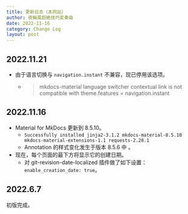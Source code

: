 ```yaml
---
title: 更新日志（本网站）
author: 夜輪風超絶技巧変奏曲
date: 2022-11-16
category: Change Log
layout: post
---
```


## 2022.11.21

- 由于语言切换与 `navigation.instant` 不兼容，现已停用该选项。
    - > mkdocs-material language switcher contextual link is not compatible with theme.features = navigation.instant

## 2022.11.16

- Material for MkDocs 更新到 8.5.10。
    - `Successfully installed jinja2-3.1.2 mkdocs-material-8.5.10 mkdocs-material-extensions-1.1 requests-2.28.1`
    - Annotation 的样式变化发生于版本 8.5.6 中 。
- 现在，每个页面的最下方将显示它的创建日期。
    - 对 git-revision-date-localized 插件做了如下设置：`enable_creation_date: true`。

## 2022.6.7

初版完成。
